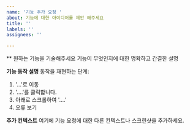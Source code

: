 ```yaml
---
name: '기능 추가 요청 '
about: 기능에 대한 아이디어를 제안 해주세요
title: ''
labels: ''
assignees: ''

---
```


** 원하는 기능을 기술해주세요
기능이 무엇인지에 대한 명확하고 간결한 설명

**기능 동작 설명**
동작을 재현하는 단계:
1. '...'로 이동
2. '....'를 클릭합니다.
3. 아래로 스크롤하여 '....'
4. 오류 보기

**추가 컨텍스트**
여기에 기능 요청에 대한 다른 컨텍스트나 스크린샷을 추가하세요.
